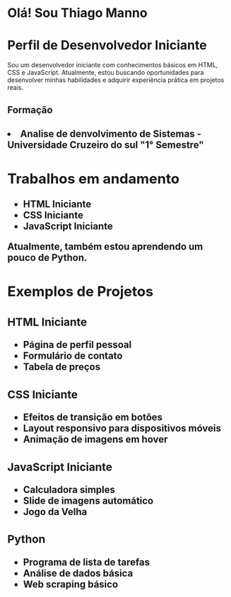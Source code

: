 # Olá! Sou Thiago Manno
<!DOCTYPE html>
<html>
</head>
<body>
  <h1>Perfil de Desenvolvedor Iniciante</h1>
  <p>Sou um desenvolvedor iniciante com conhecimentos básicos em HTML, CSS e JavaScript. Atualmente, estou buscando oportunidades para desenvolver minhas habilidades e adquirir experiência prática em projetos reais.<p>
  <h2>Formação<h2>
    <li> Analise de denvolvimento de Sistemas - Universidade Cruzeiro do sul "1° Semestre"
  <h2>Trabalhos em andamento</h2>
  <ul>
    <li>HTML Iniciante</li>
    <li>CSS Iniciante</li>
    <li>JavaScript Iniciante</li>
  </ul>
  <p>Atualmente, também estou aprendendo um pouco de Python.</p>
  
  <h2>Exemplos de Projetos</h2>
  <div class="container">
    <div class="rectangle">
      <h3>HTML Iniciante</h3>
      <ul>
        <li>Página de perfil pessoal</li>
        <li>Formulário de contato</li>
        <li>Tabela de preços</li>
      </ul>
    </div>
    <div class="rectangle">
      <h3>CSS Iniciante</h3>
      <ul>
        <li>Efeitos de transição em botões</li>
        <li>Layout responsivo para dispositivos móveis</li>
        <li>Animação de imagens em hover</li>
      </ul>
    </div>
  </div>
  
  <div class="container">
    <div class="rectangle">
      <h3>JavaScript Iniciante</h3>
      <ul>
        <li>Calculadora simples</li>
        <li>Slide de imagens automático</li>
        <li>Jogo da Velha</li>
      </ul>
    </div>
    <div class="rectangle">
      <h3>Python</h3>
      <ul>
        <li>Programa de lista de tarefas</li>
        <li>Análise de dados básica</li>
        <li>Web scraping básico</li>
      </ul>
    </div>
  </div>
</body>
</html>

